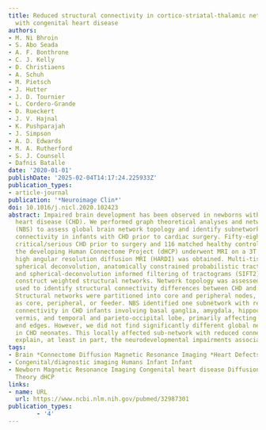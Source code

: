 ```yaml
---
title: Reduced structural connectivity in cortico-striatal-thalamic network in neonates
  with congenital heart disease
authors:
- M. Ni Bhroin
- S. Abo Seada
- A. F. Bonthrone
- C. J. Kelly
- D. Christiaens
- A. Schuh
- M. Pietsch
- J. Hutter
- J. D. Tournier
- L. Cordero-Grande
- D. Rueckert
- J. V. Hajnal
- K. Pushparajah
- J. Simpson
- A. D. Edwards
- M. A. Rutherford
- S. J. Counsell
- Dafnis Batalle
date: '2020-01-01'
publishDate: '2025-02-04T14:17:24.225933Z'
publication_types:
- article-journal
publication: '*Neuroimage Clin*'
doi: 10.1016/j.nicl.2020.102423
abstract: Impaired brain development has been observed in newborns with congenital
  heart disease (CHD). We performed graph theoretical analyses and network-based statistics
  (NBS) to assess global brain network topology and identify subnetworks of altered
  connectivity in infants with CHD prior to cardiac surgery. Fifty-eight infants with
  critical/serious CHD prior to surgery and 116 matched healthy controls as part of
  the developing Human Connectome Project (dHCP) underwent MRI on a 3T system and
  high angular resolution diffusion MRI (HARDI) was obtained. Multi-tissue constrained
  spherical deconvolution, anatomically constrained probabilistic tractography (ACT)
  and spherical-deconvolution informed filtering of tractograms (SIFT2) was used to
  construct weighted structural networks. Network topology was assessed and NBS was
  used to identify structural connectivity differences between CHD and control groups.
  Structural networks were partitioned into core and peripheral nodes, and edges classed
  as core, peripheral, or feeder. NBS identified one subnetwork with reduced structural
  connectivity in CHD infants involving basal ganglia, amygdala, hippocampus, cerebellum,
  vermis, and temporal and parieto-occipital lobe, primarily affecting core nodes
  and edges. However, we did not find significantly different global network characteristics
  in CHD neonates. This locally affected sub-network with reduced connectivity could
  explain, at least in part, the neurodevelopmental impairments associated with CHD.
tags:
- Brain *Connectome Diffusion Magnetic Resonance Imaging *Heart Defects
- Congenital/diagnostic imaging Humans Infant Infant
- Newborn Magnetic Resonance Imaging Congenital heart disease Diffusion MRI Graph
  Theory dHCP
links:
- name: URL
  url: https://www.ncbi.nlm.nih.gov/pubmed/32987301
publication_types:
        - '4'    
---
```

